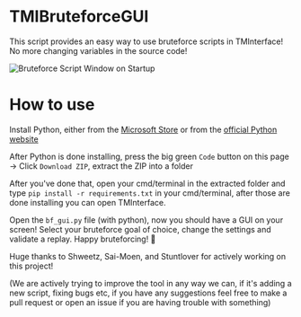 # TMIBruteforceGUI
This script provides an easy way to use bruteforce scripts in TMInterface! No more changing variables in the source code!

![Bruteforce Script Window on Startup](https://stuntlover.aluvia.de/files/images/script.png)

# How to use
Install Python, either from the [Microsoft Store](https://apps.microsoft.com/store/detail/python-311/9NRWMJP3717K) or from the [official Python website](https://www.python.org/downloads/release/python-3110/)

After Python is done installing, press the big green `Code` button on this page -> Click `Download ZIP`, extract the ZIP into a folder

After you've done that, open your cmd/terminal in the extracted folder and type `pip install -r requirements.txt` in your cmd/terminal, after those are done installing you can open TMInterface.

Open the `bf_gui.py` file (with python), now you should have a GUI on your screen! Select your bruteforce goal of choice, change the settings and validate a replay. Happy bruteforcing! :partying_face:

Huge thanks to Shweetz, Sai-Moen, and Stuntlover for actively working on this project!

(We are actively trying to improve the tool in any way we can, if it's adding a new script, fixing bugs etc, if you have any suggestions feel free to make a pull request or open an issue if you are having trouble with something)
